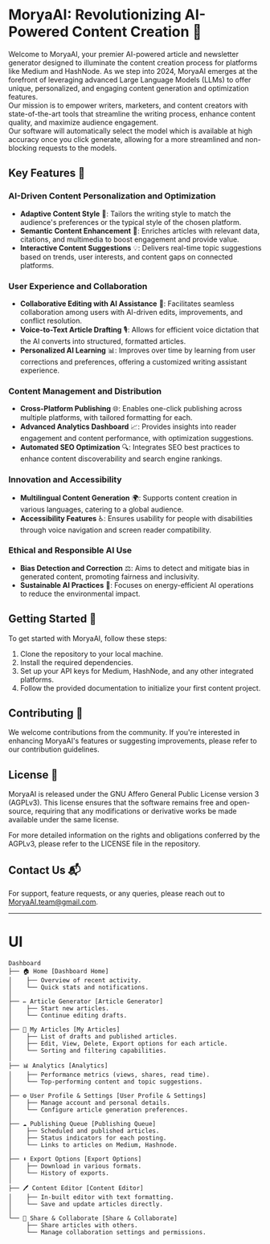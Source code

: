 # MoryaAI: Revolutionizing AI-Powered Content Creation 🌌

Welcome to MoryaAI, your premier AI-powered article and newsletter generator designed to illuminate the content creation process for platforms like Medium and HashNode. As we step into 2024, MoryaAI emerges at the forefront of leveraging advanced Large Language Models (LLMs) to offer unique, personalized, and engaging content generation and optimization features. \
Our mission is to empower writers, marketers, and content creators with state-of-the-art tools that streamline the writing process, enhance content quality, and maximize audience engagement. \
Our software will automatically select the model which is available at high accuracy once you click generate, allowing for a more streamlined and non-blocking requests to the models.

## Key Features 🔑

### AI-Driven Content Personalization and Optimization
- **Adaptive Content Style** 📝: Tailors the writing style to match the audience's preferences or the typical style of the chosen platform.
- **Semantic Content Enhancement** 🧠: Enriches articles with relevant data, citations, and multimedia to boost engagement and provide value.
- **Interactive Content Suggestions** 💡: Delivers real-time topic suggestions based on trends, user interests, and content gaps on connected platforms.

### User Experience and Collaboration
- **Collaborative Editing with AI Assistance** 👥: Facilitates seamless collaboration among users with AI-driven edits, improvements, and conflict resolution.
- **Voice-to-Text Article Drafting** 🎙️: Allows for efficient voice dictation that the AI converts into structured, formatted articles.
- **Personalized AI Learning** 📊: Improves over time by learning from user corrections and preferences, offering a customized writing assistant experience.

### Content Management and Distribution
- **Cross-Platform Publishing** 🌐: Enables one-click publishing across multiple platforms, with tailored formatting for each.
- **Advanced Analytics Dashboard** 📈: Provides insights into reader engagement and content performance, with optimization suggestions.
- **Automated SEO Optimization** 🔍: Integrates SEO best practices to enhance content discoverability and search engine rankings.

### Innovation and Accessibility
- **Multilingual Content Generation** 🌍: Supports content creation in various languages, catering to a global audience.
- **Accessibility Features** ♿: Ensures usability for people with disabilities through voice navigation and screen reader compatibility.

### Ethical and Responsible AI Use
- **Bias Detection and Correction** ⚖️: Aims to detect and mitigate bias in generated content, promoting fairness and inclusivity.
- **Sustainable AI Practices** 🌱: Focuses on energy-efficient AI operations to reduce the environmental impact.

## Getting Started 🚀

To get started with MoryaAI, follow these steps:

1. Clone the repository to your local machine.
2. Install the required dependencies.
3. Set up your API keys for Medium, HashNode, and any other integrated platforms.
4. Follow the provided documentation to initialize your first content project.

## Contributing 🤝

We welcome contributions from the community. If you're interested in enhancing MoryaAI's features or suggesting improvements, please refer to our contribution guidelines.

## License 📄

MoryaAI is released under the GNU Affero General Public License version 3 (AGPLv3). This license ensures that the software remains free and open-source, requiring that any modifications or derivative works be made available under the same license.

For more detailed information on the rights and obligations conferred by the AGPLv3, please refer to the LICENSE file in the repository.

## Contact Us 📬

For support, feature requests, or any queries, please reach out to <MoryaAI.team@gmail.com>.

---


# UI
```
Dashboard
├── 🏠 Home [Dashboard Home]
│    ├── Overview of recent activity.
│    └── Quick stats and notifications.
│
├── ✏️ Article Generator [Article Generator]
│    ├── Start new articles.
│    └── Continue editing drafts.
│
├── 📄 My Articles [My Articles]
│    ├── List of drafts and published articles.
│    ├── Edit, View, Delete, Export options for each article.
│    └── Sorting and filtering capabilities.
│
├── 📊 Analytics [Analytics]
│    ├── Performance metrics (views, shares, read time).
│    └── Top-performing content and topic suggestions.
│
├── ⚙️ User Profile & Settings [User Profile & Settings]
│    ├── Manage account and personal details.
│    └── Configure article generation preferences.
│
├── ☁️ Publishing Queue [Publishing Queue]
│    ├── Scheduled and published articles.
│    ├── Status indicators for each posting.
│    └── Links to articles on Medium, Hashnode.
│
├── ⬇️ Export Options [Export Options]
│    ├── Download in various formats.
│    └── History of exports.
│
├── 🖊️ Content Editor [Content Editor]
│    ├── In-built editor with text formatting.
│    └── Save and update articles directly.
│
└── 🤝 Share & Collaborate [Share & Collaborate]
     ├── Share articles with others.
     └── Manage collaboration settings and permissions.
```
